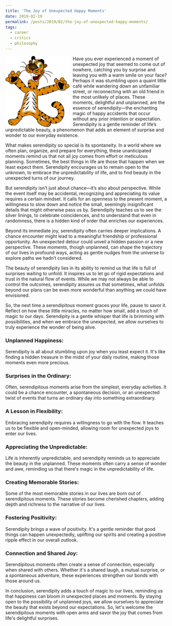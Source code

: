 ```yaml
---
title: 'The Joy of Unexpected Happy Moments'
date: 2019-02-19
permalink: /posts/2019/02/the-joy-of-unexpected-happy-moments/
tags:
  - career
  - critics
  - philosophy
---
```


<img width="200" alt="happy tiger" src="/images/posts/the-joy-of-unexpected-happy-moments.webp" style="float: left; margin-right: 10px;" /> Have you ever experienced a moment of unexpected joy that seemed to come out of nowhere, catching you by surprise and leaving you with a warm smile on your face? Perhaps it was stumbling upon a quaint little café while wandering down an unfamiliar street, or reconnecting with an old friend in the most unlikely of places. These moments, delightful and unplanned, are the essence of serendipity—the enchanting magic of happy accidents that occur without any prior intention or expectation. Serendipity is a gentle reminder of life’s unpredictable beauty, a phenomenon that adds an element of surprise and wonder to our everyday existence.

What makes serendipity so special is its spontaneity. In a world where we often plan, organize, and prepare for everything, these unanticipated moments remind us that not all joy comes from effort or meticulous planning. Sometimes, the best things in life are those that happen when we least expect them. Serendipity encourages us to remain open to the unknown, to embrace the unpredictability of life, and to find beauty in the unexpected turns of our journey.

But serendipity isn’t just about chance—it’s also about perspective. While the event itself may be accidental, recognizing and appreciating its value requires a certain mindset. It calls for an openness to the present moment, a willingness to slow down and notice the small, seemingly insignificant details that might otherwise pass us by. Serendipity teaches us to see the silver linings, to celebrate coincidences, and to understand that even in randomness, there is a hidden kind of order that enriches our experiences.

Beyond its immediate joy, serendipity often carries deeper implications. A chance encounter might lead to a meaningful friendship or professional opportunity. An unexpected detour could unveil a hidden passion or a new perspective. These moments, though unplanned, can shape the trajectory of our lives in profound ways, acting as gentle nudges from the universe to explore paths we hadn’t considered.

The beauty of serendipity lies in its ability to remind us that life is full of surprises waiting to unfold. It inspires us to let go of rigid expectations and trust in the natural flow of events. While we may not always be able to control the outcomes, serendipity assures us that sometimes, what unfolds beyond our plans can be even more wonderful than anything we could have envisioned.

So, the next time a serendipitous moment graces your life, pause to savor it. Reflect on how these little miracles, no matter how small, add a touch of magic to our days. Serendipity is a gentle whisper that life is brimming with possibilities, and when we embrace the unexpected, we allow ourselves to truly experience the wonder of being alive.

### Unplanned Happiness:
Serendipity is all about stumbling upon joy when you least expect it. It's like finding a hidden treasure in the midst of your daily routine, making those moments even more precious.

### Surprises in the Ordinary:
Often, serendipitous moments arise from the simplest, everyday activities. It could be a chance encounter, a spontaneous decision, or an unexpected twist of events that turns an ordinary day into something extraordinary.

### A Lesson in Flexibility:
Embracing serendipity requires a willingness to go with the flow. It teaches us to be flexible and open-minded, allowing room for unexpected joys to enter our lives.

### Appreciating the Unpredictable:
Life is inherently unpredictable, and serendipity reminds us to appreciate the beauty in the unplanned. These moments often carry a sense of wonder and awe, reminding us that there's magic in the unpredictability of life.

### Creating Memorable Stories:
Some of the most memorable stories in our lives are born out of serendipitous moments. These stories become cherished chapters, adding depth and richness to the narrative of our lives.

### Fostering Positivity:
Serendipity brings a wave of positivity. It's a gentle reminder that good things can happen unexpectedly, uplifting our spirits and creating a positive ripple effect in our overall outlook.

### Connection and Shared Joy:
Serendipitous moments often create a sense of connection, especially when shared with others. Whether it's a shared laugh, a mutual surprise, or a spontaneous adventure, these experiences strengthen our bonds with those around us.

In conclusion, serendipity adds a touch of magic to our lives, reminding us that happiness can bloom in unexpected places and moments. By staying open to the possibility of unplanned joys, we allow ourselves to appreciate the beauty that exists beyond our expectations. So, let's welcome the serendipitous moments with open arms and savor the joy that comes from life's delightful surprises.
